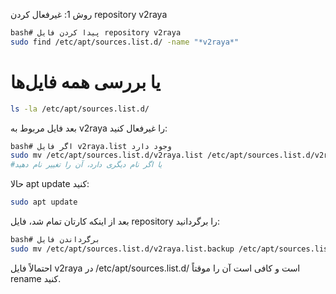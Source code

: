 روش 1: غیرفعال کردن repository v2raya
```bash
bash# پیدا کردن فایل repository v2raya
sudo find /etc/apt/sources.list.d/ -name "*v2raya*"
```

# یا بررسی همه فایل‌ها
```bash
ls -la /etc/apt/sources.list.d/
```

بعد فایل مربوط به v2raya را غیرفعال کنید:
```bash
bash# اگر فایل v2raya.list وجود دارد
sudo mv /etc/apt/sources.list.d/v2raya.list /etc/apt/sources.list.d/v2raya.list.backup
#یا اگر نام دیگری دارد، آن را تغییر نام دهید
```

حالا apt update کنید:
```bash
sudo apt update
```
بعد از اینکه کارتان تمام شد، فایل repository را برگردانید:
```bash
bash# برگرداندن فایل
sudo mv /etc/apt/sources.list.d/v2raya.list.backup /etc/apt/sources.list.d/v2raya.list
```
احتمالاً فایل v2raya در /etc/apt/sources.list.d/ است و کافی است آن را موقتاً rename کنید.
